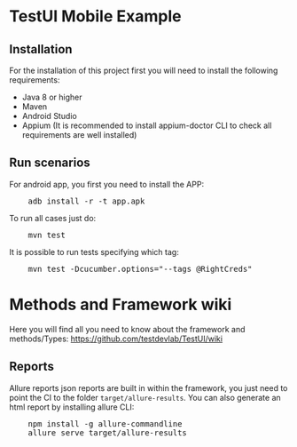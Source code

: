 # TestUI Mobile Example

## Installation

For the installation of this project first you will need to install the following requirements:

- Java 8 or higher
- Maven
- Android Studio
- Appium (It is recommended to install appium-doctor CLI to check all requirements are well installed)


## Run scenarios

For android app, you first you need to install the APP:

<pre>
    adb install -r -t app.apk  
</pre>

To run all cases just do:
<pre>
    mvn test
</pre>

It is possible to run tests specifying which tag:
<pre>
    mvn test -Dcucumber.options="--tags @RightCreds"
</pre>

# Methods and Framework wiki

Here you will find all you need to know about the framework and methods/Types: https://github.com/testdevlab/TestUI/wiki

## Reports

Allure reports json reports are built in within the framework, you just need to point the CI to the folder `target/allure-results`. You can also generate an html report by installing allure CLI:


<pre>
    npm install -g allure-commandline 
    allure serve target/allure-results
</pre>
